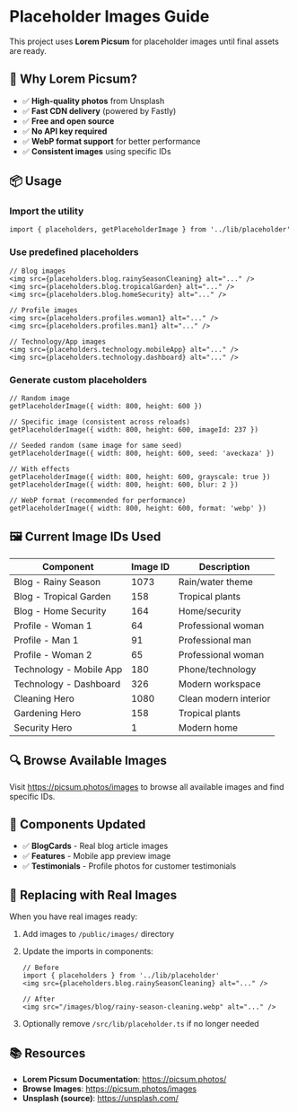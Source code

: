 # Placeholder Images Guide

This project uses **Lorem Picsum** for placeholder images until final assets are ready.

## 🎯 Why Lorem Picsum?

- ✅ **High-quality photos** from Unsplash
- ✅ **Fast CDN delivery** (powered by Fastly)
- ✅ **Free and open source**
- ✅ **No API key required**
- ✅ **WebP format support** for better performance
- ✅ **Consistent images** using specific IDs

## 📦 Usage

### Import the utility

```tsx
import { placeholders, getPlaceholderImage } from '../lib/placeholder'
```

### Use predefined placeholders

```tsx
// Blog images
<img src={placeholders.blog.rainySeasonCleaning} alt="..." />
<img src={placeholders.blog.tropicalGarden} alt="..." />
<img src={placeholders.blog.homeSecurity} alt="..." />

// Profile images
<img src={placeholders.profiles.woman1} alt="..." />
<img src={placeholders.profiles.man1} alt="..." />

// Technology/App images
<img src={placeholders.technology.mobileApp} alt="..." />
<img src={placeholders.technology.dashboard} alt="..." />
```

### Generate custom placeholders

```tsx
// Random image
getPlaceholderImage({ width: 800, height: 600 })

// Specific image (consistent across reloads)
getPlaceholderImage({ width: 800, height: 600, imageId: 237 })

// Seeded random (same image for same seed)
getPlaceholderImage({ width: 800, height: 600, seed: 'aveckaza' })

// With effects
getPlaceholderImage({ width: 800, height: 600, grayscale: true })
getPlaceholderImage({ width: 800, height: 600, blur: 2 })

// WebP format (recommended for performance)
getPlaceholderImage({ width: 800, height: 600, format: 'webp' })
```

## 🖼️ Current Image IDs Used

| Component | Image ID | Description |
|-----------|----------|-------------|
| Blog - Rainy Season | 1073 | Rain/water theme |
| Blog - Tropical Garden | 158 | Tropical plants |
| Blog - Home Security | 164 | Home/security |
| Profile - Woman 1 | 64 | Professional woman |
| Profile - Man 1 | 91 | Professional man |
| Profile - Woman 2 | 65 | Professional woman |
| Technology - Mobile App | 180 | Phone/technology |
| Technology - Dashboard | 326 | Modern workspace |
| Cleaning Hero | 1080 | Clean modern interior |
| Gardening Hero | 158 | Tropical plants |
| Security Hero | 1 | Modern home |

## 🔍 Browse Available Images

Visit https://picsum.photos/images to browse all available images and find specific IDs.

## 🎨 Components Updated

- ✅ **BlogCards** - Real blog article images
- ✅ **Features** - Mobile app preview image
- ✅ **Testimonials** - Profile photos for customer testimonials

## 🔄 Replacing with Real Images

When you have real images ready:

1. Add images to `/public/images/` directory
2. Update the imports in components:
   ```tsx
   // Before
   import { placeholders } from '../lib/placeholder'
   <img src={placeholders.blog.rainySeasonCleaning} alt="..." />
   
   // After
   <img src="/images/blog/rainy-season-cleaning.webp" alt="..." />
   ```

3. Optionally remove `/src/lib/placeholder.ts` if no longer needed

## 📚 Resources

- **Lorem Picsum Documentation**: https://picsum.photos/
- **Browse Images**: https://picsum.photos/images
- **Unsplash (source)**: https://unsplash.com/
